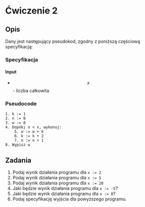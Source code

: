 # Ćwiczenie 2

## Opis

Dany jest następujący pseudokod, zgodny z poniższą częściową specyfikacją:

### Specyfikacja

#### Input

* $$x$$ - liczba całkowita

### Pseudocode

```
1. k := 1
2. n := 0
3. w := 0
4. Dopóki n < x, wykonuj:
    5. w := w + k
    6. k := k + 2
    7. n := n + 1
8. Wypisz w
```

## Zadania

1. Podaj wynik działania programu dla `x := 2`
2. Podaj wynik działania programu dla `x := 5`
3. Podaj wynik działania programu dla `x := 20`
4. Jaki będzie wynik działania programu dla `x := -5`?
5. Jaki będzie wynik działania programu dla `x := 0`?
6. Podaj specyfikację wyjścia dla powyższego programu.

